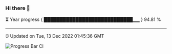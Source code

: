 ### Hi there 👋

⏳ Year progress { ████████████████████████████▁▁ } 94.81 %

---

⏰ Updated on Tue, 13 Dec 2022 01:45:36 GMT

![Progress Bar CI](https://github.com/ZhaoGui/ZhaoGui/workflows/Progress%20Bar%20CI/badge.svg)
